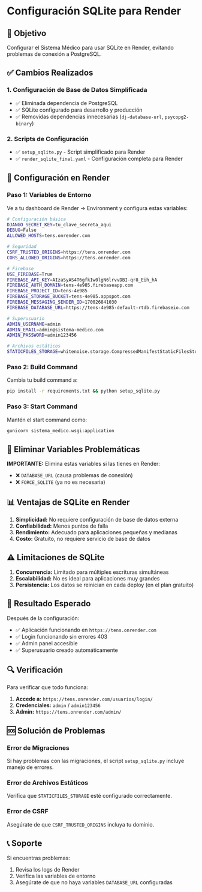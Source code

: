 # Configuración SQLite para Render

## 🎯 **Objetivo**
Configurar el Sistema Médico para usar SQLite en Render, evitando problemas de conexión a PostgreSQL.

## ✅ **Cambios Realizados**

### 1. **Configuración de Base de Datos Simplificada**
- ✅ Eliminada dependencia de PostgreSQL
- ✅ SQLite configurado para desarrollo y producción
- ✅ Removidas dependencias innecesarias (`dj-database-url`, `psycopg2-binary`)

### 2. **Scripts de Configuración**
- ✅ `setup_sqlite.py` - Script simplificado para Render
- ✅ `render_sqlite_final.yaml` - Configuración completa para Render

## 🚀 **Configuración en Render**

### **Paso 1: Variables de Entorno**

Ve a tu dashboard de Render → Environment y configura estas variables:

```bash
# Configuración básica
DJANGO_SECRET_KEY=tu_clave_secreta_aqui
DEBUG=False
ALLOWED_HOSTS=tens.onrender.com

# Seguridad
CSRF_TRUSTED_ORIGINS=https://tens.onrender.com
CORS_ALLOWED_ORIGINS=https://tens.onrender.com

# Firebase
USE_FIREBASE=True
FIREBASE_API_KEY=AIzaSyAS4T6gfkIw0lgN6lrvvDBI-qr8_Eih_hA
FIREBASE_AUTH_DOMAIN=tens-4e985.firebaseapp.com
FIREBASE_PROJECT_ID=tens-4e985
FIREBASE_STORAGE_BUCKET=tens-4e985.appspot.com
FIREBASE_MESSAGING_SENDER_ID=170026841030
FIREBASE_DATABASE_URL=https://tens-4e985-default-rtdb.firebaseio.com

# Superusuario
ADMIN_USERNAME=admin
ADMIN_EMAIL=admin@sistema-medico.com
ADMIN_PASSWORD=admin123456

# Archivos estáticos
STATICFILES_STORAGE=whitenoise.storage.CompressedManifestStaticFilesStorage
```

### **Paso 2: Build Command**

Cambia tu build command a:
```bash
pip install -r requirements.txt && python setup_sqlite.py
```

### **Paso 3: Start Command**

Mantén el start command como:
```bash
gunicorn sistema_medico.wsgi:application
```

## 🔧 **Eliminar Variables Problemáticas**

**IMPORTANTE:** Elimina estas variables si las tienes en Render:
- ❌ `DATABASE_URL` (causa problemas de conexión)
- ❌ `FORCE_SQLITE` (ya no es necesaria)

## 📊 **Ventajas de SQLite en Render**

1. **Simplicidad:** No requiere configuración de base de datos externa
2. **Confiabilidad:** Menos puntos de falla
3. **Rendimiento:** Adecuado para aplicaciones pequeñas y medianas
4. **Costo:** Gratuito, no requiere servicio de base de datos

## ⚠️ **Limitaciones de SQLite**

1. **Concurrencia:** Limitado para múltiples escrituras simultáneas
2. **Escalabilidad:** No es ideal para aplicaciones muy grandes
3. **Persistencia:** Los datos se reinician en cada deploy (en el plan gratuito)

## 🎉 **Resultado Esperado**

Después de la configuración:
- ✅ Aplicación funcionando en `https://tens.onrender.com`
- ✅ Login funcionando sin errores 403
- ✅ Admin panel accesible
- ✅ Superusuario creado automáticamente

## 🔍 **Verificación**

Para verificar que todo funciona:

1. **Accede a:** `https://tens.onrender.com/usuarios/login/`
2. **Credenciales:** `admin` / `admin123456`
3. **Admin:** `https://tens.onrender.com/admin/`

## 🆘 **Solución de Problemas**

### Error de Migraciones
Si hay problemas con las migraciones, el script `setup_sqlite.py` incluye manejo de errores.

### Error de Archivos Estáticos
Verifica que `STATICFILES_STORAGE` esté configurado correctamente.

### Error de CSRF
Asegúrate de que `CSRF_TRUSTED_ORIGINS` incluya tu dominio.

## 📞 **Soporte**

Si encuentras problemas:
1. Revisa los logs de Render
2. Verifica las variables de entorno
3. Asegúrate de que no haya variables `DATABASE_URL` configuradas 